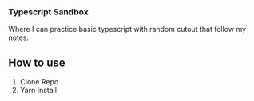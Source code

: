 ### Typescript Sandbox
Where I can practice basic typescript with random cutout that follow my notes. 

## How to use 
1. Clone Repo
2. Yarn Install 
